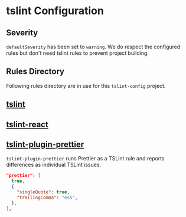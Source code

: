 # tslint Configuration

## Severity

`defaultSeverity` has been set to `warning`. We do respect the configured rules but don't need tslint rules to prevent project building.

## Rules Directory

Following rules directory are in use for this `tslint-config` project.

## [tslint](./tslint)

## [tslint-react](./tslint-react)

## [tslint-plugin-prettier](https://github.com/ikatyang/tslint-plugin-prettier)

`tslint-plugin-prettier` runs Prettier as a TSLint rule and reports differences as individual TSLint issues.

```json
"prettier": [
  true,
  {
    "singleQuote": true,
    "trailingComma": "es5",
  },
],
```
